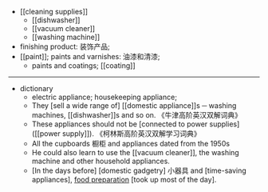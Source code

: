 - [[cleaning supplies]]
    - [[dishwasher]]
    - [[vacuum cleaner]]
    - [[washing machine]]
- finishing product: 装饰产品; 
- [[paint]]; paints and varnishes: 油漆和清漆; 
    - paints and coatings; [[coating]]
- ---
- dictionary 
    - electric appliance; housekeeping appliance; 
    - They [sell a wide range of] [[domestic appliance]]s ─ washing machines, [[dishwasher]]s and so on. 《牛津高阶英汉双解词典》
    - These appliances should not be [connected to power supplies]([[power supply]]). 《柯林斯高阶英汉双解学习词典》
    - All the cupboards 橱柜 and appliances dated from the 1950s 
    - He could also learn to use the [[vacuum cleaner]], the washing machine and other household appliances. 
    - [In the days before] [domestic gadgetry] 小器具 and [time-saving appliances], [food preparation](((dSyZrdrEd))) [took up most of the day]. 
